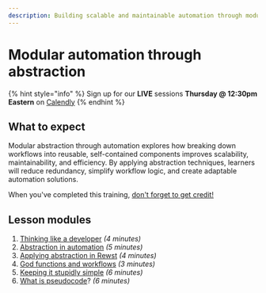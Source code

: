 ```yaml
---
description: Building scalable and maintainable automation through modular design.
---
```


# Modular automation through abstraction

{% hint style="info" %}
Sign up for our **LIVE** sessions **Thursday @ 12:30pm** **Eastern** on [Calendly](https://calendly.com/cluck-u/rewst-204)
{% endhint %}

## What to expect

Modular abstraction through automation explores how breaking down workflows into reusable, self-contained components improves scalability, maintainability, and efficiency. By applying abstraction techniques, learners will reduce redundancy, simplify workflow logic, and create adaptable automation solutions.

When you've completed this training, [don't forget to get credit!](https://app.rewst.io/form/01914838-dbdb-7d72-ba21-1070334b2811)

## Lesson modules

1. [Thinking like a developer](modular-automation-through-abstraction/thinking-like-a-developer.md) _(4 minutes)_
2. [Abstraction in automation](modular-automation-through-abstraction/abstraction-in-automation.md) _(5 minutes)_
3. [Applying abstraction in Rewst](modular-automation-through-abstraction/applying-abstraction-in-rewst.md) _(4 minutes)_
4. [God functions and workflows](modular-automation-through-abstraction/god-functions-and-workflows.md) _(3 minutes)_
5. [Keeping it stupidly simple](modular-automation-through-abstraction/keeping-it-stupidly-simple.md) _(6 minutes)_
6. [What is pseudocode](modular-automation-through-abstraction/what-is-pseudocode.md)? _(6 minutes)_

